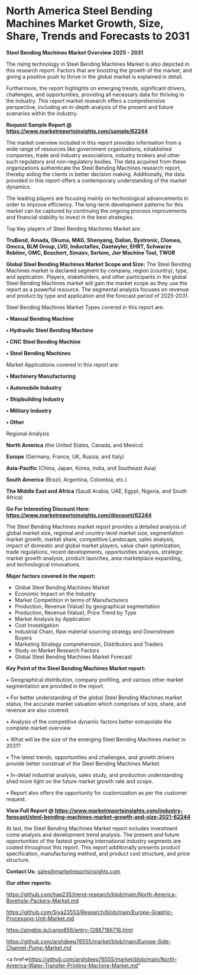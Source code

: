  # North America Steel Bending Machines Market Growth, Size, Share, Trends and Forecasts to 2031

<Strong> Steel Bending Machines Market Overview 2025 - 2031</strong>

The rising technology in Steel Bending Machines Market is also depicted in this research report. Factors that are boosting the growth of the market, and giving a positive push to thrive in the global market is explained in detail.

Furthermore, the report highlights on emerging trends, significant drivers, challenges, and opportunities, providing all necessary data for thriving in the industry. This report market research offers a comprehensive perspective, including an in-depth analysis of the present and future scenarios within the industry.

<strong>Request Sample Report @ <a href=https://www.marketreportsinsights.com/sample/62244>https://www.marketreportsinsights.com/sample/62244</a></strong>

The market overview included in this report provides information from a wide range of resources like government organizations, established companies, trade and industry associations, industry brokers and other such regulatory and non-regulatory bodies. The data acquired from these organizations authenticate the Steel Bending Machines research report, thereby aiding the clients in better decision making. Additionally, the data provided in this report offers a contemporary understanding of the market dynamics.

The leading players are focusing mainly on technological advancements in order to improve efficiency. The long-term development patterns for this market can be captured by continuing the ongoing process improvements and financial stability to invest in the best strategies.

Top Key players of Steel Bending Machines Market are:

<strong>TruBend, Amada, Okuma, MAG, Shenyang, Dalian, Bystronic, Clomea, Omcca, BLM Group, LVD, Inductaflex, Daetwyler, EHRT, Schwarze Robitec, OMC, Boschert, Simasv, Sertom, Jier Machine Tool, TWOR</strong>

<strong><b>Global Steel Bending Machines Market Scope and Size:</b></strong>
The Steel Bending Machines market is declared segment by company, region (country), type, and application. Players, stakeholders, and other participants in the global Steel Bending Machines market will gain the market scope as they use the report as a powerful resource. The segmental analysis focuses on revenue and product by type and application and the forecast period of 2025-2031.

Steel Bending Machines Market Types covered in this report are:

<strong>• Manual Bending Machine

• Hydraulic Steel Bending Machine

• CNC Steel Bending Machine

• Steel Bending Machines</strong>

Market Applications covered in this report are:

<strong>• Machinery Manufacturing

• Automobile Industry

• Shipbuilding Industry

• Military Industry

• Other</strong> 

Regional Analysis

<strong>North America</strong> (the United States, Canada, and Mexico)

<strong>Europe</strong> (Germany, France, UK, Russia, and Italy)

<strong>Asia-Pacific</strong> (China, Japan, Korea, India, and Southeast Asia)

<strong>South America</strong> (Brazil, Argentina, Colombia, etc.)

<strong>The Middle East and Africa</strong> (Saudi Arabia, UAE, Egypt, Nigeria, and South Africa)

<strong>Go For Interesting Discount Here: <a href=https://www.marketreportsinsights.com/discount/62244>https://www.marketreportsinsights.com/discount/62244</a></strong>

The Steel Bending Machines market report provides a detailed analysis of global market size, regional and country-level market size, segmentation market growth, market share, competitive Landscape, sales analysis, impact of domestic and global market players, value chain optimization, trade regulations, recent developments, opportunities analysis, strategic market growth analysis, product launches, area marketplace expanding, and technological innovations.

<strong><b>Major factors covered in the report:</b></strong>
<ul>
  <li>Global Steel Bending Machines Market </li>
  <li>Economic Impact on the Industry</li>
  <li>Market Competition in terms of Manufacturers</li>
  <li>Production, Revenue (Value) by geographical segmentation</li>
  <li>Production, Revenue (Value), Price Trend by Type</li>
  <li>Market Analysis by Application</li>
  <li>Cost Investigation</li>
  <li>Industrial Chain, Raw material sourcing strategy and Downstream Buyers</li>
  <li>Marketing Strategy comprehension, Distributors and Traders</li>
  <li>Study on Market Research Factors</li>
  <li>Global Steel Bending Machines Market Forecast</li>
</ul>

<strong><b>Key Point of the Steel Bending Machines Market report:</b></strong>

• Geographical distribution, company profiling, and various other market segmentation are provided in the report.

• For better understanding of the global Steel Bending Machines market status, the accurate market valuation which comprises of size, share, and revenue are also covered.

• Analysis of the competitive dynamic factors better extrapolate the complete market overview

• What will be the size of the emerging Steel Bending Machines market in 2031?

• The latest trends, opportunities and challenges, and growth drivers provide better construal of the Steel Bending Machines Market.

• In-detail industrial analysis, sales study, and production understanding shed more light on the future market growth rate and scope.

• Report also offers the opportunity for customization as per the customer request.

<strong><b>View Full Report @ <a href=https://www.marketreportsinsights.com/industry-forecast/steel-bending-machines-market-growth-and-size-2021-62244>https://www.marketreportsinsights.com/industry-forecast/steel-bending-machines-market-growth-and-size-2021-62244</a></b></strong>


At last, the Steel Bending Machines Market report includes investment come analysis and development trend analysis. The present and future opportunities of the fastest growing international industry segments are coated throughout this report. This report additionally presents product specification, manufacturing method, and product cost structure, and price structure.

<strong>Contact Us:</strong>
sales@marketreportsinsights.com

<strong>Our other reports:</strong>

<a href=https://github.com/haq235/trend-research/blob/main/North-America-Borehole-Packers-Market.md>https://github.com/haq235/trend-research/blob/main/North-America-Borehole-Packers-Market.md</a>

<a href=https://github.com/Siya23553/Research/blob/main/Europe-Graphic-Processing-Unit-Market.md>https://github.com/Siya23553/Research/blob/main/Europe-Graphic-Processing-Unit-Market.md</a>

<a href=https://ameblo.jp/cargo656/entry-12887186716.html>https://ameblo.jp/cargo656/entry-12887186716.html</a>

<a href=https://github.com/arshdeep76555/market/blob/main/Europe-Side-Channel-Pump-Market.md>https://github.com/arshdeep76555/market/blob/main/Europe-Side-Channel-Pump-Market.md</a>

<a href=>https://github.com/arshdeep76555/market/blob/main/North-America-Water-Transfer-Printing-Machine-Market.md</a>"
